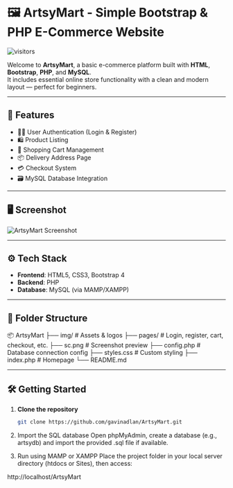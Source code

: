 # 🖼️ ArtsyMart - Simple Bootstrap & PHP E-Commerce Website

![visitors](https://visitor-badge.laobi.icu/badge?page_id=gavinadlan.ArtsyMart&title=Visitors)

Welcome to **ArtsyMart**, a basic e-commerce platform built with **HTML**, **Bootstrap**, **PHP**, and **MySQL**.  
It includes essential online store functionality with a clean and modern layout — perfect for beginners.

---

## 🚀 Features

- 🧑‍💻 User Authentication (Login & Register)
- 🛍️ Product Listing
- 🛒 Shopping Cart Management
- 📦 Delivery Address Page
- 💳 Checkout System
- 🗃️ MySQL Database Integration

---

## 🖥️ Screenshot

![ArtsyMart Screenshot](sc.png)

---

## ⚙️ Tech Stack

- **Frontend**: HTML5, CSS3, Bootstrap 4
- **Backend**: PHP
- **Database**: MySQL (via MAMP/XAMPP)

---

## 📁 Folder Structure

📦 ArtsyMart
├── img/ # Assets & logos
├── pages/ # Login, register, cart, checkout, etc.
├── sc.png # Screenshot preview
├── config.php # Database connection config
├── styles.css # Custom styling
├── index.php # Homepage
└── README.md

---

## 🛠️ Getting Started

1. **Clone the repository**

   ```bash
   git clone https://github.com/gavinadlan/ArtsyMart.git

   ```

2. Import the SQL database
   Open phpMyAdmin, create a database (e.g., artsydb) and import the provided .sql file if available.

3. Run using MAMP or XAMPP
   Place the project folder in your local server directory (htdocs or Sites), then access:

http://localhost/ArtsyMart
